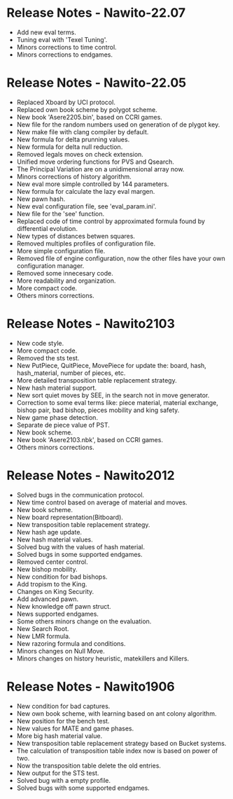 # Release Notes - Nawito-22.07
* Add new eval terms.  
* Tuning eval with 'Texel Tuning'.  
* Minors corrections to time control.  
* Minors corrections to endgames.  


# Release Notes - Nawito-22.05
* Replaced Xboard by UCI protocol.  
* Replaced own book scheme by polygot scheme.  
* New book 'Asere2205.bin', based on CCRl games.  
* New file for the random numbers used on generation of de plygot key.  
* New make file with clang compiler by default.  
* New formula for delta prunning values.  
* New formula for delta null reduction.  
* Removed legals moves on check extension.  
* Unified move ordering functions for PVS and Qsearch.  
* The Principal Variation are on a unidimensional array now.  
* Minors corrections of history algorithm.  
* New eval more simple controlled by 144 parameters.  
* New formula for calculate the lazy eval margen.  
* New pawn hash.  
* New eval configuration file, see 'eval_param.ini'.  
* New file for the 'see' function.  
* Replaced code of time control by approximated formula found by differential evolution.  
* New types of distances betwen squares.  
* Removed multiples profiles of configuration file.  
* More simple configuration file.  
* Removed file of engine configuration, now the other files have your own configuration manager.  
* Removed some innecesary code.  
* More readability and organization.  
* More compact code.  
* Others minors corrections.  


# Release Notes - Nawito2103
* New code style.  
* More compact code.  
* Removed the sts test.  
* New PutPiece, QuitPiece, MovePiece for update the: board, hash, hash_material, number of pieces, etc.  
* More detailed transposition table replacement strategy.  
* New hash material support.  
* New sort quiet moves by SEE, in the search not in move generator.  
* Correction to some eval terms like: piece material, material exchange, bishop pair, bad bishop, pieces mobility and king safety.  
* New game phase detection.  
* Separate de piece value of PST.  
* New book scheme.  
* New book 'Asere2103.nbk', based on CCRl games.  
* Others minors corrections.  


# Release Notes - Nawito2012
* Solved bugs in the communication protocol.  
* New time control based on average of material and moves.  
* New book scheme.  
* New board representation(Bitboard).  
* New transposition table replacement strategy.  
* New hash age update.  
* New hash material values.  
* Solved bug with the values of hash material.  
* Solved bugs in some supported endgames.  
* Removed center control.  
* New bishop mobility.  
* New condition for bad bishops.  
* Add tropism to the King.  
* Changes on King Security.  
* Add advanced pawn.  
* New knowledge off pawn struct.  
* News supported endgames.  
* Some others minors change on the evaluation.  
* New Search Root.  
* New LMR formula.  
* New razoring formula and conditions.  
* Minors changes on Null Move.  
* Minors changes on history heuristic, matekillers and Killers.  


# Release Notes - Nawito1906
* New condition for bad captures.  
* New own book scheme, with learning based on ant colony algorithm.  
* New position for the bench test.  
* New values for MATE and game phases.  
* More big hash material value.  
* New transposition table replacement strategy based on Bucket systems.  
* The calculation of transposition table index now is based on power of two.  
* Now the transposition table delete the old entries.  
* New output for the STS test.  
* Solved bug with a empty profile.  
* Solved bugs with some supported endgames.  
